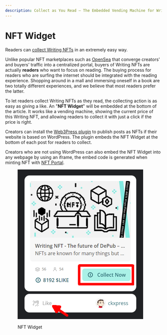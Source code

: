 ```yaml
---
description: Collect as You Read – The Embedded Vending Machine for Writings
---
```


# NFT Widget

Readers can [collect Writing NFTs](./) in an extremely easy way.

Unlike popular NFT marketplaces such as [OpenSea](https://opensea.io/) that converge creators' and buyers' traffic into a centralized portal, buyers of Writing NFTs are actually **readers** who want to focus on reading. The buying process for readers who are surfing the internet should be integrated with the reading experience. Shopping around in a mall and immersing oneself in a book are two totally different experiences, and we believe that most readers prefer the latter.

To let readers collect Writing NFTs as they read, the collecting action is as easy as giving a like. An "**NFT Widget**" will be embedded at the bottom of the article. It works like a vending machine, showing the current price of this Writing NFT, and allowing readers to collect it with just a click if the price is right.

Creators can install the [Web3Press plugin](../../../user-guide/wordpress.md) to publish posts as NFTs if their website is based on WordPress. The plugin embeds the NFT Widget at the bottom of each post for readers to collect.

Creators who are not using WordPress can also embed the NFT Widget into any webpage by using an iframe, the embed code is generated when minting NFT with [NFT Portal](../../../developer/likenft/nft-portal/).

<figure><img src="../../../.gitbook/assets/NFT Widget-en.png" alt=""><figcaption><p>NFT Widget</p></figcaption></figure>
